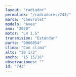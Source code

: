 ```yaml
---
layout: "radiador"
permalink: "/radiadores/743/"
marca: "Chevrolet"
modelo: "Aveo"
ano: "2020"
motor: "L4 1.5"
transmision: "Estándar"
parte: "9066054"
clima: "Con clima"
alto: "20 1/2"
ancho: "15 15/16"
observaciones: ""
id: "743"
---
```



